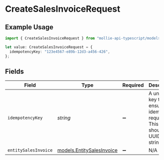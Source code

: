 # CreateSalesInvoiceRequest

## Example Usage

```typescript
import { CreateSalesInvoiceRequest } from "mollie-api-typescript/models/operations";

let value: CreateSalesInvoiceRequest = {
  idempotencyKey: "123e4567-e89b-12d3-a456-426",
};
```

## Fields

| Field                                                                            | Type                                                                             | Required                                                                         | Description                                                                      | Example                                                                          |
| -------------------------------------------------------------------------------- | -------------------------------------------------------------------------------- | -------------------------------------------------------------------------------- | -------------------------------------------------------------------------------- | -------------------------------------------------------------------------------- |
| `idempotencyKey`                                                                 | *string*                                                                         | :heavy_minus_sign:                                                               | A unique key to ensure idempotent requests. This key should be a UUID v4 string. | 123e4567-e89b-12d3-a456-426                                                      |
| `entitySalesInvoice`                                                             | [models.EntitySalesInvoice](../../models/entitysalesinvoice.md)                  | :heavy_minus_sign:                                                               | N/A                                                                              |                                                                                  |